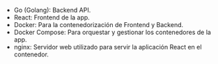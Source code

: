 - Go (Golang): Backend API.
- React: Frontend de la app.
- Docker: Para la contenedorización de Frontend y Backend.
- Docker Compose: Para orquestar y gestionar los contenedores de la app.
- nginx: Servidor web utilizado para servir la aplicación React en el contenedor.

